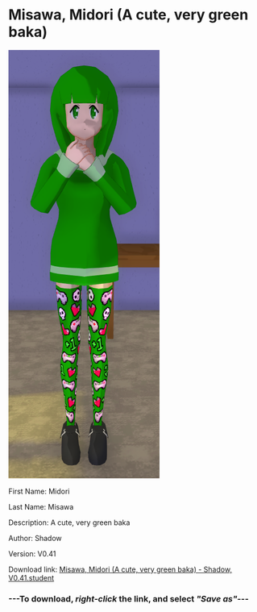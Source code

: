 # Misawa, Midori (A cute, very green baka)

<img src = "https://raw.githubusercontent.com/Arbiter1223/Daigaku-Gurashi-Custom-Students/master/Students/Files/Misawa%2C%20Midori%20(A%20cute%2C%20very%20green%20baka).png">

First Name: Midori

Last Name: Misawa

Description: A cute, very green baka

Author: Shadow

Version: V0.41

Download link: <a href="https://raw.githubusercontent.com/Arbiter1223/Daigaku-Gurashi-Custom-Students/master/Students/Files/Misawa%2C%20Midori%20(A%20cute%2C%20very%20green%20baka)%20-%20Shadow%2C%20V0.41.student">Misawa, Midori (A cute, very green baka) - Shadow, V0.41.student</a>

### ---**To download, _right-click_ the link, and select _"Save as"_**---
